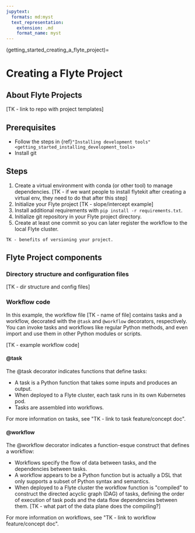 ```yaml
---
jupytext:
  formats: md:myst
  text_representation:
    extension: .md
    format_name: myst
---
```


(getting_started_creating_a_flyte_project)=

# Creating a Flyte Project

## About Flyte Projects

[TK - link to repo with project templates]

## Prerequisites

* Follow the steps in {ref}`"Installing development tools" <getting_started_installing_development_tools>`
* Install git

## Steps

1. Create a virtual environment with conda (or other tool) to manage dependencies. [TK - if we want people to install flytekit after creating a virtual env, they need to do that after this step]
2. Initialize your Flyte project [TK - slope/intercept example]
3. Install additional requirements with `pip install -r requirements.txt`.
4. Initialize git repository in your Flyte project directory.
5. Create at least one commit so you can later register the workflow to the local Flyte cluster.

```{note}
TK - benefits of versioning your project.
```

## Flyte Project components

### Directory structure and configuration files

[TK - dir structure and config files]

### Workflow code

In this example, the workflow file [TK - name of file] contains tasks and a workflow, decorated with the `@task` and `@workflow` decorators, respectively. You can invoke tasks and workflows like regular Python methods, and even import and use them in other Python modules or scripts.

[TK - example workflow code]

#### @task

The @task decorator indicates functions that define tasks:

* A task is a Python function that takes some inputs and produces an output.
* When deployed to a Flyte cluster, each task runs in its own Kubernetes pod.
* Tasks are assembled into workflows.

For more information on tasks, see "TK - link to task feature/concept doc".

#### @workflow

The @workflow decorator indicates a function-esque construct that defines a workflow:

* Workflows specify the flow of data between tasks, and the dependencies between tasks.
* A workflow appears to be a Python function but is actually a DSL that only supports a subset of Python syntax and semantics.
* When deployed to a Flyte cluster the workflow function is "compiled" to construct the directed acyclic graph (DAG) of tasks, defining the order of execution of task pods and the data flow dependencies between them. [TK - what part of the data plane does the compiling?]

For more information on workflows, see "TK - link to workflow feature/concept doc".
